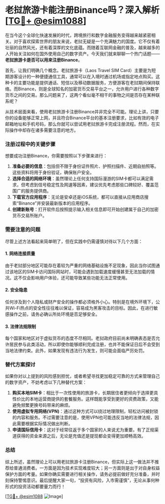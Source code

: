 # 老挝旅游卡能注册Binance吗？深入解析[[TG💪+ @esim1088](https://t.me/s/esim1088)]

在当今这个全球化快速发展的时代，跨境旅行和数字金融服务变得越来越紧密相关。对于喜欢探索世界的朋友来说，老挝无疑是一个充满魅力的国度。它不仅有着壮丽的自然风光，还有着深厚的文化底蕴。而随着互联网金融的普及，越来越多的人开始关注如何在国外使用自己的数字资产。今天我们就来聊聊一个热门话题——**老挝旅游卡是否可以用来注册Binance**。

首先，让我们明确几个概念。老挝旅游卡（Laos Travel SIM Card）主要是为短期游客设计的一种便捷通信工具，通常可以在入境时通过机场或指定地点购买。这种卡的主要功能是提供通话、短信以及移动数据服务，方便游客在老挝期间保持联络。而Binance，则是全球知名的加密货币交易平台之一，允许用户进行各种数字货币之间的交易。那么问题来了，这两个看似毫不相干的事物之间是否存在某种联系呢？

从技术层面来看，使用老挝旅游卡注册Binance并非完全不可能。理论上讲，只要你的设备能够正常上网，并且符合Binance平台的基本注册要求，比如有效的电子邮箱地址和手机号码，那么你就可以尝试用老挝旅游卡完成注册流程。然而，在实际操作中却存在诸多需要注意的地方。

### 注册过程中的关键步骤

想要成功注册Binance，你需要按照以下步骤来进行：

1. **准备必要的信息**：包括但不限于身份证件照片、护照扫描件、近期自拍照等。这些资料将用于身份验证，确保账户安全。
2. **选择合适的网络环境**：虽然理论上任何支持国际漫游的SIM卡都可以满足需求，但考虑到信号稳定性及网速等因素，建议优先考虑那些口碑较好、覆盖范围广的服务提供商。
3. **下载官方应用程序**：无论是安卓还是iOS系统，都可以直接从应用商店搜索“Binance”并安装最新版本的应用程序。
4. **创建新账号**：打开软件后按照提示输入相关信息即可开始创建属于自己的加密货币交易所账户。

### 需要注意的问题

尽管上述方法看起来简单明了，但在实践中仍需谨慎对待以下几个方面：

#### 1. 网络连接质量
由于老挝部分地区可能存在着较为严重的网络基础设施不足现象，因此当你试图通过该地区的SIM卡访问国际网站时，可能会遇到加载速度缓慢甚至无法加载的情况。这不仅会影响用户体验，还可能导致某些功能无法正常使用。

#### 2. 安全隐患
任何涉及到个人隐私或财产安全的操作都必须格外小心。特别是在境外环境下，公共Wi-Fi热点的安全性往往难以保证，容易成为黑客攻击的目标。因此，在进行敏感操作之前，请务必确认所处环境是否足够安全。

#### 3. 法律法规限制
每个国家和地区对于虚拟货币的态度不尽相同。老挝政府目前尚未明确表态是否允许居民参与此类活动，所以即使你能够顺利完成注册，也并不能保证日后不会受到当地法律约束。此外，如果发现有违法行为发生，则可能会面临严厉处罚。

### 替代方案探讨

如果你对以上提到的风险感到担忧，或者希望寻找更加稳定可靠的方式来管理自己的数字资产，不妨考虑以下几种替代方案：

1. **购买本地SIM卡**：相比于一次性使用的旅游卡，长期居住者更倾向于选择更具性价比的本地运营商提供的套餐服务。这样既能享受到更好的资费政策，又能避免频繁更换号码带来的麻烦。
2. **使用虚拟专用网络(VPN)**：通过这种方式可以绕过地理限制，轻松访问被封锁的内容和服务。不过需要注意的是，使用VPN也可能违反当地的法律法规，因此需要根据实际情况做出判断。
3. **申请国际信用卡**：这对于经常往返于多个国家的人来说尤为重要。有了正规渠道获得的资金来源之后，无论是充值还是提现都会变得更加顺畅高效。

### 总结

综上所述，虽然理论上可以用老挝旅游卡注册Binance，但实际上这一做法并不推荐给普通消费者。一方面是因为技术实现难度较大；另一方面则是出于对自身权益保护方面的考量。如果你确实需要进行相关操作，请务必提前做好充分准备，并时刻保持警惕意识。最后提醒大家一句，“投资有风险，入市需谨慎”，无论从事何种形式的投资活动都要量力而行！

[[TG💪+ @esim1088](https://t.me/s/esim1088) ![Image](https://i.postimg.cc/4NQfJmqS/Snipaste-2025-05-13-00-14-12.png)]